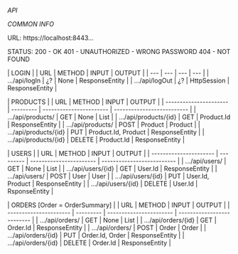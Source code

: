 *API*

*COMMON INFO*

URL:    https://localhost:8443...

STATUS: 200 - OK
        401 - UNAUTHORIZED - WRONG PASSWORD
        404 - NOT FOUND


| LOGIN |
| URL | METHOD | INPUT | OUTPUT |
| --- | --- | --- | --- |
| .../api/logIn | ¿? | None | ResponseEntity<User> |
| .../api/logOut | ¿? | HttpSession | ResponseEntity<Boolean> |


| PRODUCTS |
| URL                    | METHOD    | INPUT                   | OUTPUT                     |
| ---------------------- | --------- | ----------------------- | -------------------------- |
| .../api/products/      | GET       | None                    | List<Product>              |
| .../api/products/{id}  | GET       | Product.Id              | ResponseEntity<Product>    |
| .../api/products/      | POST      | Product                 | Product                    |
| .../api/products/{id}  | PUT       | Product.Id, Product     | ResponseEntity<Product>    |
| .../api/products/{id}  | DELETE    | Product.Id              | ResponseEntity<Product>    |


| USERS |
| URL                    | METHOD    | INPUT                   | OUTPUT                     |
| ---------------------- | --------- | ----------------------- | -------------------------- |
| .../api/users/         | GET       | None                    | List<User>                 |
| .../api/users/{id}     | GET       | User.Id                 | ResponseEntity<User>       |
| .../api/users/         | POST      | User                    | User                       |
| .../api/users/{id}     | PUT       | User.Id, Product        | ResponseEntity<User>       |
| .../api/users/{id}     | DELETE    | User.Id                 | RsponseEntity<User>        |


| ORDERS  [Order = OrderSummary] |
| URL                    | METHOD    | INPUT                   | OUTPUT                     |
| ---------------------- | --------- | ----------------------- | -------------------------- |
| .../api/orders/        | GET       | None                    | List<Order>                |
| .../api/orders/{id}    | GET       | Order.Id                | ResponseEntity<Order>      |
| .../api/orders/        | POST      | Order                   | Order                      |
| .../api/orders/{id}    | PUT       | Order.Id, Order         | ResponseEntity<Order>      |
| .../api/orders/{id}    | DELETE    | Order.Id                | ResponseEntity<Order>      |
